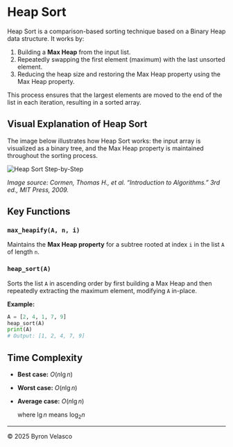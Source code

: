 # **Heap Sort**

Heap Sort is a comparison-based sorting technique based on a Binary Heap data structure. It works by:

1. Building a **Max Heap** from the input list.
2. Repeatedly swapping the first element (maximum) with the last unsorted element.
3. Reducing the heap size and restoring the Max Heap property using the Max Heap property.

This process ensures that the largest elements are moved to the end of the list in each iteration, resulting in a sorted array.

## **Visual Explanation of Heap Sort**

The image below illustrates how Heap Sort works: the input array is visualized as a binary tree, and the Max Heap property is maintained throughout the sorting process.

![Heap Sort Step-by-Step](../img/references/HeapSort.png)

*Image source: Cormen, Thomas H., et al. “Introduction to Algorithms.” 3rd ed., MIT Press, 2009.*

## **Key Functions**

### `max_heapify(A, n, i)`

Maintains the **Max Heap property** for a subtree rooted at index `i` in the list `A` of length `n`.

### `heap_sort(A)`

Sorts the list `A` in ascending order by first building a Max Heap and then repeatedly extracting the maximum element, modifying `A` in-place.

**Example:**
```python
A = [2, 4, 1, 7, 9]
heap_sort(A)
print(A)
# Output: [1, 2, 4, 7, 9]
```

## **Time Complexity**

- **Best case:** $O(n \lg n)$
- **Worst case:** $O(n \lg n)$
- **Average case:** $O(n \lg n)$

  where $\lg n$ means $\log_2 n$

---

© 2025 Byron Velasco